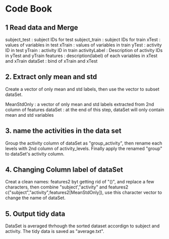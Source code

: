 
# Code Book

## 1 Read data and Merge
subject_test : subject IDs for test
subject_train : subject IDs for train
xTest : values of variables in test
xTrain : values of variables in train
yTest : activity ID in test
yTrain : activity ID in train
activityLabel : Description of activity IDs in yTest and yTrain
features : description(label) of each variables in xTest and xTrain
dataSet : bind of xTrain and xTest


## 2. Extract only mean and std
Create a vector of only mean and std labels, then use the vector to subset dataSet.

MeanStdOnly : a vector of only mean and std labels extracted from 2nd column of features
dataSet : at the end of this step, dataSet will only contain mean and std variables


## 3. name the activities in the data set
Group the activity column of dataSet as "group_activity", then rename each levels with 2nd column of activity_levels. Finally apply the renamed "group" to dataSet's activity column.

    
## 4. Changing Column label of dataSet
Creat a clean names: features2 byt getting rid of "()", and replace a few characters, then combine "subject',"activity" and features2 c("subject","activity",features2[MeanStdOnly]), use this character vector to change the name of dataSet.


## 5. Output tidy data
DataSet is averaged thrhough the sorted dataset accordign to subject and activity. The tidy data is saved as "average.txt".
